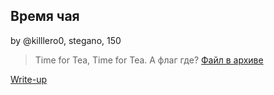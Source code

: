 ## Время чая  
by @killlero0, stegano, 150  

> Time for Tea, Time for Tea. А флаг где?
> [Файл в архиве](./attachments/task2.rar)


[Write-up](WRITEUP.md)  